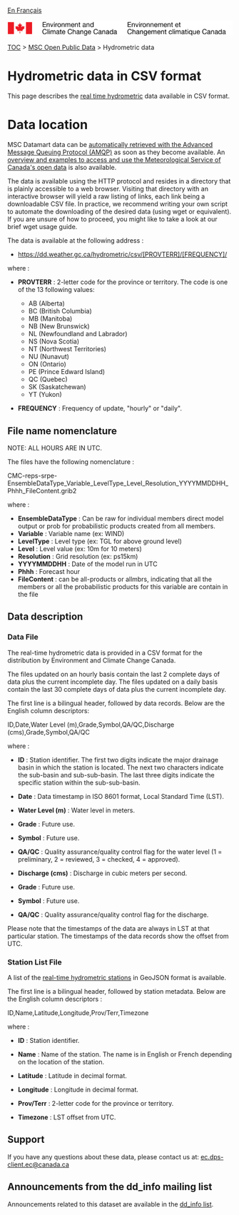 [En Français](readme_hydrometric-datamart_fr.md)

![ECCC logo](../../img_eccc-logo.png)

[TOC](../../readme_en.md) > [MSC Open Public Data](../readme_en.md) > Hydrometric data

# Hydrometric data in CSV format

This page describes the [real time hydrometric](readme_hydrometric_en.md) data available in CSV format.

# Data location

MSC Datamart data can be [automatically retrieved with the Advanced Message Queuing Protocol (AMQP)](../../msc-datamart/amqp_en.md) as soon as they become available. An [overview and examples to access and use the Meteorological Service of Canada's open data](../../usage-overview/readme_en.md) is also available.

The data is available using the HTTP protocol and resides in a directory that is plainly accessible to a web browser. Visiting that directory with an interactive browser will yield a raw listing of links, each link being a downloadable CSV file. In practice, we recommend writing your own script to automate the downloading of the desired data (using wget or equivalent). If you are unsure of how to proceed, you might like to take a look at our brief wget usage guide.

The data is available at the following address :

* https://dd.weather.gc.ca/hydrometric/csv/[PROVTERR]/[FREQUENCY]/

where :
* __PROVTERR__ : 2-letter code for the province or territory. The code is one of the 13 following values:
    * AB (Alberta)
    * BC (British Columbia)
    * MB (Manitoba)
    * NB (New Brunswick)
    * NL (Newfoundland and Labrador)
    * NS (Nova Scotia)
    * NT (Northwest Territories)
    * NU (Nunavut)
    * ON (Ontario)
    * PE (Prince Edward Island)
    * QC (Quebec)
    * SK (Saskatchewan)
    * YT (Yukon)

* __FREQUENCY__ : Frequency of update, "hourly" or "daily".

## File name nomenclature 

NOTE: ALL HOURS ARE IN UTC.

The files have the following nomenclature :

CMC-reps-srpe-EnsembleDataType_Variable_LevelType_Level_Resolution_YYYYMMDDHH_Phhh_FileContent.grib2

where :

* __EnsembleDataType__ : Can be raw for individual members direct model output or prob for probabilistic products created from all members.
* __Variable__ : Variable name (ex: WIND) 
* __LevelType__ : Level type (ex: TGL for above ground level)
* __Level__ : Level value (ex: 10m for 10 meters)
* __Resolution__ : Grid resolution (ex: ps15km)
* __YYYYMMDDHH__ : Date of the model run in UTC
* __Phhh__ : Forecast hour
* __FileContent__ : can be all-products or allmbrs, indicating that all the members or all the probabilistic products for this variable are contain in the file 


## Data description

### Data File

The real-time hydrometric data is provided in a CSV format for the distribution 
by Environment and Climate Change Canada.

The files updated on an hourly basis contain the last 2 complete days of data 
plus the current incomplete day. The files updated on a daily basis contain the 
last 30 complete days of data plus the current incomplete day.

The first line is a bilingual header, followed by data records. Below are the 
English column descriptors:

 ID,Date,Water Level (m),Grade,Symbol,QA/QC,Discharge (cms),Grade,Symbol,QA/QC

where :
*  __ID__ : Station identifier. The first two digits indicate the major drainage 
basin in which the station is located. The next two characters indicate 
the sub-basin and sub-sub-basin. The last three digits indicate the 
specific station within the sub-sub-basin.

* __Date__ : Data timestamp in ISO 8601 format, Local Standard Time (LST).

* __Water Level (m)__ : Water level in meters.

* __Grade__ : Future use.

* __Symbol__ : Future use.

* __QA/QC__ : Quality assurance/quality control flag for the water level 
         (1 = preliminary, 2 = reviewed, 3 = checked, 4 = approved).

* __Discharge (cms)__ : Discharge in cubic meters per second.

* __Grade__ : Future use.

* __Symbol__ : Future use.

* __QA/QC__ : Quality assurance/quality control flag for the discharge.

Please note that the timestamps of the data are always in LST at that 
particular station. The timestamps of the data records show the offset from 
UTC.

### Station List File

A list of the [real-time hydrometric stations](http://collaboration.cmc.ec.gc.ca/cmc/cmos/public_doc/msc-data/obs_hydrometric/hydrometric_StationList.geojson) in GeoJSON format is available.

The first line is a bilingual header, followed by station metadata. Below are the English column descriptors :

ID,Name,Latitude,Longitude,Prov/Terr,Timezone

where :

*  __ID__ : Station identifier.

* __Name__ : Name of the station. The name is in English or French depending on the 
        location of the station.

* __Latitude__ : Latitude in decimal format.

* __Longitude__ : Longitude in decimal format.

* __Prov/Terr__ : 2-letter code for the province or territory.

* __Timezone__ : LST offset from UTC.

## Support

If you have any questions about these data, please contact us at: ec.dps-client.ec@canada.ca

## Announcements from the dd_info mailing list 

Announcements related to this dataset are available in the [dd_info list](https://lists.ec.gc.ca/cgi-bin/mailman/listinfo/dd_info).
